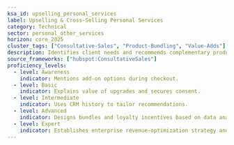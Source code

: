```yaml
---
ksa_id: upselling_personal_services
label: Upselling & Cross-Selling Personal Services
category: Technical
sector: personal_other_services
horizon: core_2025
cluster_tags: ["Consultative-Sales", "Product-Bundling", "Value-Adds"]
description: Identifies client needs and recommends complementary products or premium upgrades to enhance experience and increase average ticket size ethically.
source_frameworks: ["hubspot:ConsultativeSales"]
proficiency_levels:
  - level: Awareness
    indicator: Mentions add-on options during checkout.
  - level: Basic
    indicator: Explains value of upgrades and secures consent.
  - level: Intermediate
    indicator: Uses CRM history to tailor recommendations.
  - level: Advanced
    indicator: Designs bundles and loyalty incentives based on data analytics.
  - level: Expert
    indicator: Establishes enterprise revenue-optimization strategy and trains staff network-wide.
---
```

